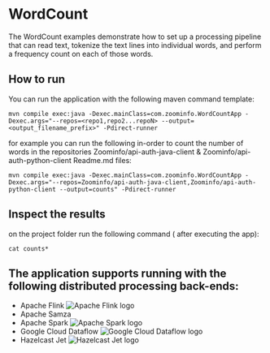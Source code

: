 
# WordCount  
  
  The WordCount examples demonstrate how to set up a processing pipeline that can read text, tokenize the text lines into individual words, and perform a frequency count on each of those words.

## How to run

You can run the application with the following maven command template:
```
mvn compile exec:java -Dexec.mainClass=com.zoominfo.WordCountApp -Dexec.args="--repos=<repo1,repo2...repoN> --output=<output_filename_prefix>" -Pdirect-runner
```

for example you can run the following in-order to count the number of words in the repositories Zoominfo/api-auth-java-client & Zoominfo/api-auth-python-client Readme.md files:

```
mvn compile exec:java -Dexec.mainClass=com.zoominfo.WordCountApp -Dexec.args="--repos=Zoominfo/api-auth-java-client,Zoominfo/api-auth-python-client --output=counts" -Pdirect-runner
```

## Inspect the results
on the project folder run the following command ( after executing the app): 
```
cat counts*
```

## The application supports running with the following distributed processing back-ends:
-   Apache Flink  ![Apache Flink logo](https://beam.apache.org/images/logos/runners/flink.png)
-   Apache Samza 
-   Apache Spark  ![Apache Spark logo](https://beam.apache.org/images/logos/runners/spark.png)
-   Google Cloud Dataflow  ![Google Cloud Dataflow logo](https://beam.apache.org/images/logos/runners/dataflow.png)
-   Hazelcast Jet  ![Hazelcast Jet logo](https://beam.apache.org/images/logos/runners/jet.png)

